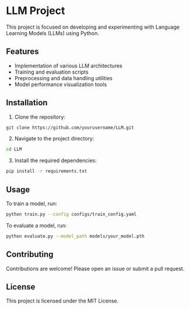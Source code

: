 # LLM Project

This project is focused on developing and experimenting with Language Learning Models (LLMs) using Python.

## Features

- Implementation of various LLM architectures
- Training and evaluation scripts
- Preprocessing and data handling utilities
- Model performance visualization tools

## Installation

1. Clone the repository:

 ```bash
 git clone https://github.com/yourusername/LLM.git
 ```

2. Navigate to the project directory:

 ```bash
 cd LLM
 ```

3. Install the required dependencies:

 ```bash
 pip install -r requirements.txt
 ```

## Usage

To train a model, run:

```bash
python train.py --config configs/train_config.yaml
```

To evaluate a model, run:

```bash
python evaluate.py --model_path models/your_model.pth
```

## Contributing

Contributions are welcome! Please open an issue or submit a pull request.

## License

This project is licensed under the MIT License.
